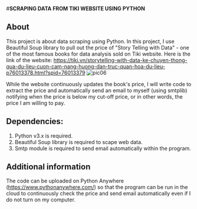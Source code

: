 #**SCRAPING DATA FROM TIKI WEBSITE USING PYTHON**
 

## About
This project is about data scraping using Python. In this project, I use Beautiful Soup library to pull out the price of "Story Telling with Data" - one of the most famous books for data analysis sold on Tiki website. 
Here is the link of the website:
https://tiki.vn/storytelling-with-data-ke-chuyen-thong-qua-du-lieu-cuon-cam-nang-huong-dan-truc-quan-hoa-du-lieu-p76013378.html?spid=76013379
![pic06](https://github.com/anhthiphuongtran/web-scraping/assets/105230494/42d72614-bd31-4a30-af95-0c7a4346ed45)

While the website continuously updates the book's price, I will write code to extract the price and automatically send an email to myself (using smtplib) notifying when the price is below my cut-off price, or in other words, the price I am willing to pay.

## Dependencies:

1. Python v3.x is required.
2. Beautiful Soup library is required to scape web data.
3. Smtp module is required to send email automatically within the program.

## Additional information
The code can be uploaded on Python Anywhere (https://www.pythonanywhere.com/) so that the program can be run in the cloud to continuously check the price and send email automatically even if I do not turn on my computer.


